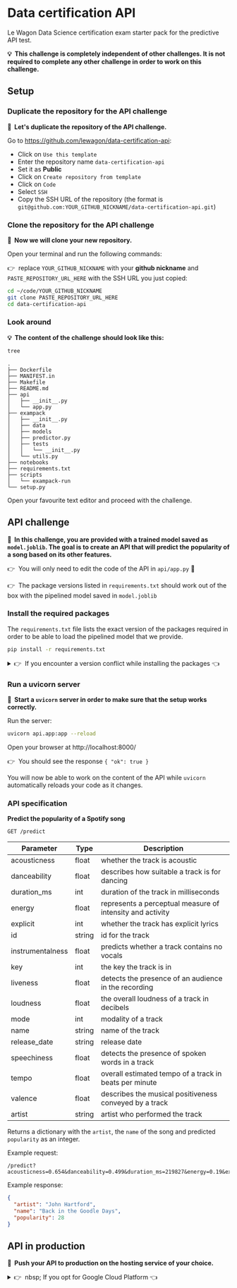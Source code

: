 
# Data certification API

Le Wagon Data Science certification exam starter pack for the predictive API test.

**💡&nbsp;&nbsp;This challenge is completely independent of other challenges. It is not required to complete any other challenge in order to work on this challenge.**

## Setup

### Duplicate the repository for the API challenge

**📝&nbsp;&nbsp;Let's duplicate the repository of the API challenge.**

Go to https://github.com/lewagon/data-certification-api:
- Click on `Use this template`
- Enter the repository name `data-certification-api`
- Set it as **Public**
- Click on `Create repository from template`
- Click on `Code`
- Select `SSH`
- Copy the SSH URL of the repository (the format is `git@github.com:YOUR_GITHUB_NICKNAME/data-certification-api.git`)

### Clone the repository for the API challenge

**📝&nbsp;&nbsp;Now we will clone your new repository.**

Open your terminal and run the following commands:

👉&nbsp;&nbsp;replace `YOUR_GITHUB_NICKNAME` with your **github nickname** and `PASTE_REPOSITORY_URL_HERE` with the SSH URL you just copied:

``` bash
cd ~/code/YOUR_GITHUB_NICKNAME
git clone PASTE_REPOSITORY_URL_HERE
cd data-certification-api
```

### Look around

**💡&nbsp;&nbsp;The content of the challenge should look like this:**

``` bash
tree
```

```
.
├── Dockerfile
├── MANIFEST.in
├── Makefile
├── README.md
├── api
│   ├── __init__.py
│   └── app.py
├── exampack
│   ├── __init__.py
│   ├── data
│   ├── models
│   ├── predictor.py
│   ├── tests
│   │   └── __init__.py
│   └── utils.py
├── notebooks
├── requirements.txt
├── scripts
│   └── exampack-run
└── setup.py
```

Open your favourite text editor and proceed with the challenge.

## API challenge

**📝&nbsp;&nbsp;In this challenge, you are provided with a trained model saved as `model.joblib`. The goal is to create an API that will predict the popularity of a song based on its other features.**

👉&nbsp;&nbsp;You will only need to edit the code of the API in `api/app.py` 🚨

👉&nbsp;&nbsp;The package versions listed in `requirements.txt` should work out of the box with the pipelined model saved in `model.joblib`

### Install the required packages

The `requirements.txt` file lists the exact version of the packages required in order to be able to load the pipelined model that we provide.

``` bash
pip install -r requirements.txt
```

<details>
  <summary>👉&nbsp;&nbsp;If you encounter a version conflict while installing the packages 👈</summary>

  &nbsp;


In this case you will need to create a new virtual environment in order to be able to load the pipeline.

👉&nbsp;&nbsp;Only execute this commands if you encounter an issue while installing the packages 🚨

``` bash
pyenv install 3.8.6
pyenv virtualenv 3.8.6 certif
pyenv local certif
pip install -r requirements.txt
```

</details>

### Run a uvicorn server

**📝&nbsp;&nbsp;Start a `uvicorn` server in order to make sure that the setup works correctly.**

Run the server:

```bash
uvicorn api.app:app --reload
```

Open your browser at http://localhost:8000/

👉&nbsp;&nbsp;You should see the response `{ "ok": true }`

You will now be able to work on the content of the API while `uvicorn` automatically reloads your code as it changes.

### API specification

**Predict the popularity of a Spotify song**

`GET /predict`

| Parameter | Type | Description |
|---|---|---|
| acousticness | float | whether the track is acoustic |
| danceability | float | describes how suitable a track is for dancing |
| duration_ms | int | duration of the track in milliseconds |
| energy | float | represents a perceptual measure of intensity and activity |
| explicit | int | whether the track has explicit lyrics |
| id | string | id for the track |
| instrumentalness | float | predicts whether a track contains no vocals |
| key | int | the key the track is in |
| liveness | float | detects the presence of an audience in the recording |
| loudness | float | the overall loudness of a track in decibels |
| mode | int | modality of a track |
| name | string | name of the track |
| release_date | string | release date |
| speechiness | float | detects the presence of spoken words in a track |
| tempo | float | overall estimated tempo of a track in beats per minute |
| valence | float | describes the musical positiveness conveyed by a track |
| artist | string | artist who performed the track |

Returns a dictionary with the `artist`, the `name` of the song and predicted `popularity` as an integer.

Example request:

```
/predict?acousticness=0.654&danceability=0.499&duration_ms=219827&energy=0.19&explicit=0&id=0B6BeEUd6UwFlbsHMQKjob&instrumentalness=0.00409&key=7&liveness=0.0898&loudness=-16.435&mode=1&name=Back%20in%20the%20Goodle%20Days&release_date=1971&speechiness=0.0454&tempo=149.46&valence=0.43&artist=John%20Hartford
```

Example response:

``` json
{
  "artist": "John Hartford",
  "name": "Back in the Goodle Days",
  "popularity": 28
}
```

## API in production

**📝&nbsp;&nbsp;Push your API to production on the hosting service of your choice.**

<details>
  <summary>👉&nbsp;&nbsp;nbsp;&nbsp;If you opt for Google Cloud Platform 👈</summary>

  &nbsp;


Once you have changed your `GCP_PROJECT_ID` in the `Makefile`, run the following commands to build and deploy your containerized API to Container Registry and finally Cloud Run.

</details>
